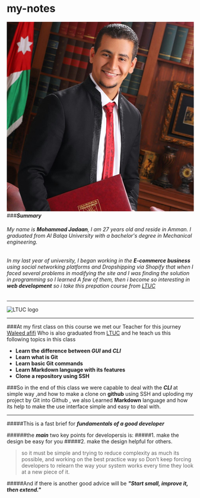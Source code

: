 # my-notes

![Profile photo](my%20photo.jpg)
###***Summary***
###### My name is **Mohammad Jadaan**, I am 27 years old and reside in Amman. I graduated from Al Balqa University with a bachelor's degree in Mechanical engineering.

###### In my last year of university, I began working in the ***E-commerce business*** using social networking platforms and Dropshipping via Shopify that when I faced several problems in modifying the site and I was finding the solution in programming so I learned A few of them, then i become so interesting in **web development** so i take this prepation course from [LTUC](https://www.ltuc.com/)
___
![LTUC logo](https://avatars1.githubusercontent.com/u/46479305?s=400&v=4)

___
###At my first class on this course we met our Teacher for this journey [Waleed afifi](https://github.com/waleedafifi90) Who is also graduated from [LTUC](https://www.ltuc.com/) and he teach us this following topics in this class 

- **Learn the difference between ***GUI*** and ***CLI*****
- **Learn what is Git**
- **Learn basic Git commands**
- **Learn Markdown language with its features**
- **Clone a repository using SSH**

###So in the end of this class we were capable to deal with the ***CLI*** at simple way ,and how to make a clone on **github** using SSH and uploding my project by Git into Github , we also Learned  **Markdown** language and how its help to make the use interface simple and easy to deal with.
___
#####This is a fast brief for ***fundamentals of a good developer***

######the ***main*** two key points for developersis is:
#####1. make the design be easy for you 
#####2. make the design helpful for others.
> so it must be simple and trying to reduce complexity as much its possible, and working on the best practice way so Don’t keep forcing developers to relearn the way your system works every time they look at a new piece of it.

#####And if there is another good advice will be 
***"Start small, improve it, then extend."***